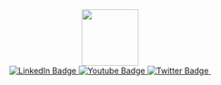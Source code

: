 <div id="header" align="center">
  <img src="https://media.giphy.com/media/v1.Y2lkPTc5MGI3NjExemFiemZlYTVsdjBvamVxZm53OGxmcnNxN3Qyb2NsZzY4bjU1aGt6aiZlcD12MV9pbnRlcm5hbF9naWZfYnlfaWQmY3Q9Zw/MdA16VIoXKKxNE8Stk/giphy.gif" width="100"/>
</div>
<div id="badges" align="center">
  <a href="https://www.linkedin.com/in/amir-rezaei-tehranuniversity">
    <img src="https://img.shields.io/badge/LinkedIn-blue?style=for-the-badge&logo=linkedin&logoColor=white" alt="LinkedIn Badge"/>
  </a>
  <a href="your-youtube-URL">
    <img src="https://img.shields.io/badge/YouTube-red?style=for-the-badge&logo=youtube&logoColor=white" alt="Youtube Badge"/>
  </a>
  <a href="your-twitter-URL">
    <img src="https://img.shields.io/badge/Twitter-blue?style=for-the-badge&logo=twitter&logoColor=white" alt="Twitter Badge"/>
  </a>
  <a href="your-twitter-URL">
    <img src="https://komarev.com/ghpvc/?username=AmirRezaei-teh-2023&style=flat-square&color=blue" alt=""/>
  </a>
</div>
